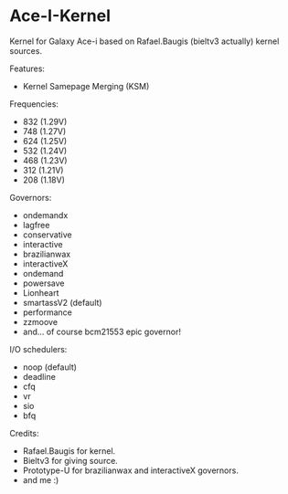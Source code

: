 Ace-I-Kernel
============

Kernel for Galaxy Ace-i based on Rafael.Baugis (bieltv3 actually) kernel sources.

Features:
- Kernel Samepage Merging (KSM)

Frequencies:
- 832 (1.29V)
- 748 (1.27V)
- 624 (1.25V)
- 532 (1.24V)
- 468 (1.23V)
- 312 (1.21V)
- 208 (1.18V)

Governors:
- ondemandx
- lagfree
- conservative
- interactive
- brazilianwax
- interactiveX
- ondemand
- powersave
- Lionheart
- smartassV2 (default)
- performance
- zzmoove
- and... of course bcm21553 epic governor!

I/O schedulers:
- noop (default)
- deadline
- cfq
- vr
- sio
- bfq

Credits:
- Rafael.Baugis for kernel.
- Bieltv3 for giving source.
- Prototype-U for brazilianwax and interactiveX governors.
- and me :)
